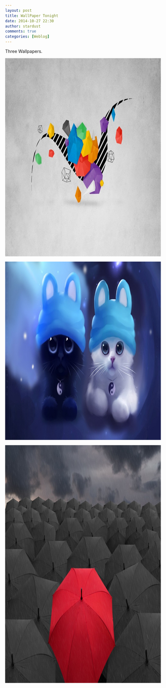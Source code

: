 ```yaml
---
layout: post
title: WallPaper Tonight
date: 2014-10-27 22:30
author: stardust
comments: true
categories: [Weblog]
---
```

Three Wallpapers.

<a href="/wp-content/uploads/2014/10/Flying-abstract_1920x1200.jpg"><img src="/wp-content/uploads/2014/10/Flying-abstract_1920x1200-1024x640.jpg" alt="Flying-abstract_1920x1200" width="1024" height="640" class="alignnone size-large wp-image-801" /></a>

<a href="/wp-content/uploads/2014/10/Watercolor-painting-black-white-kitten_1920x1080.jpg"><img src="/wp-content/uploads/2014/10/Watercolor-painting-black-white-kitten_1920x1080-1024x576.jpg" alt="Watercolor-painting-black-white-kitten_1920x1080" width="1024" height="576" class="alignnone size-large wp-image-802" /></a>

<a href="/wp-content/uploads/2014/10/3D-black-umbrellas-lonely-red-umbrella_1920x1440.jpg"><img src="/wp-content/uploads/2014/10/3D-black-umbrellas-lonely-red-umbrella_1920x1440-1024x768.jpg" alt="3D-black-umbrellas-lonely-red-umbrella_1920x1440" width="1024" height="768" class="alignnone size-large wp-image-800" /></a>

